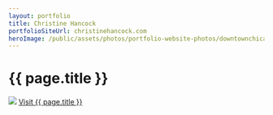 ```yaml
---
layout: portfolio
title: Christine Hancock
portfolioSiteUrl: christinehancock.com
heroImage: /public/assets/photos/portfolio-website-photos/downtownchicagorealestate-scr.png
---
```


<div id="our-portfolio">
  <h1>{{ page.title }}</h1>
  <div class="container">
    <img src="{{ site.url }}{{page.heroImage }}" />
    <a class="request-quote" href="{{ page.portfolioSiteUrl }}" target="_blank">Visit {{ page.title }}</a>
  </div>
</div>
